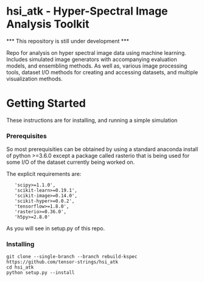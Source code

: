 # hsi_atk - Hyper-Spectral Image Analysis Toolkit

*** This repository is still under development ***

Repo for analysis on hyper spectral image data using machine learning. 
Includes simulated image generators with accompanying evaluation models, and ensembling methods.
As well as, various image processing tools, dataset I/O methods for creating and accessing datasets, and multiple visualization methods.

# Getting Started
These instructions are for installing, and running a simple simulation

### Prerequisites
So most prerequisities can be obtained by using a standard anaconda install of python >=3.6.0 except a package called rasterio
that is being used for some I/O of the dataset currently being worked on.

The explicit requirements are:
```'numpy>=1.14.2',
   'scipy>=1.1.0',
   'scikit-learn>=0.19.1',
   'scikit-image>=0.14.0',
   'scikit-hyper>=0.0.2',
   'tensorflow>=1.8.0',
   'rasterio>=0.36.0',
   'h5py>=2.8.0'
```
As you will see in setup.py of this repo.

### Installing
```
git clone --single-branch --branch rebuild-kspec https://github.com/tensor-strings/hsi_atk
cd hsi_atk
python setup.py --install
```
